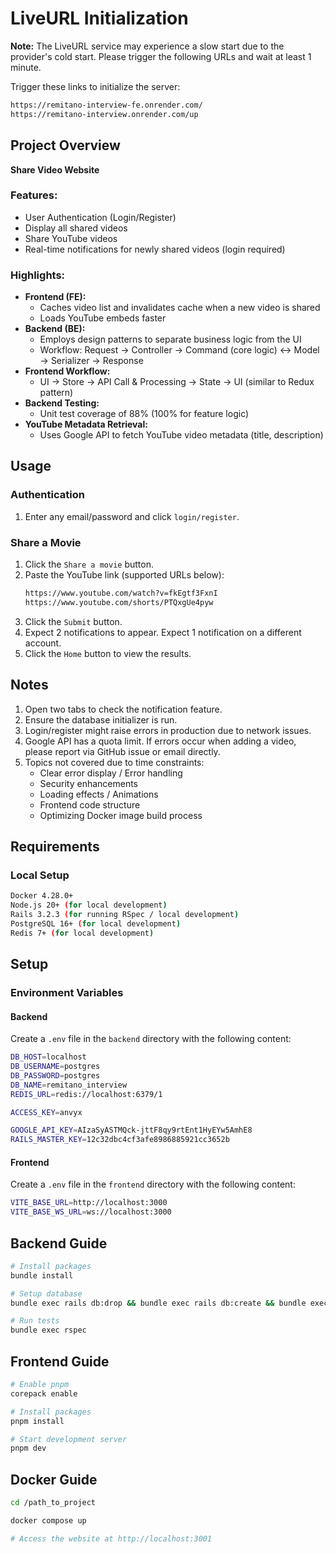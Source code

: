# LiveURL Initialization

**Note:** The LiveURL service may experience a slow start due to the provider's cold start. Please trigger the following URLs and wait at least 1 minute.

Trigger these links to initialize the server:
```bash
https://remitano-interview-fe.onrender.com/
https://remitano-interview.onrender.com/up
```

## Project Overview

**Share Video Website**

### Features:
- User Authentication (Login/Register)
- Display all shared videos
- Share YouTube videos
- Real-time notifications for newly shared videos (login required)

### Highlights:
- **Frontend (FE):** 
  - Caches video list and invalidates cache when a new video is shared
  - Loads YouTube embeds faster
- **Backend (BE):**
  - Employs design patterns to separate business logic from the UI
  - Workflow: Request -> Controller -> Command (core logic) <-> Model -> Serializer -> Response
- **Frontend Workflow:**
  - UI -> Store -> API Call & Processing -> State -> UI (similar to Redux pattern)
- **Backend Testing:**
  - Unit test coverage of 88% (100% for feature logic)
- **YouTube Metadata Retrieval:**
  - Uses Google API to fetch YouTube video metadata (title, description)

## Usage

### Authentication
1. Enter any email/password and click `login/register`.

### Share a Movie
1. Click the `Share a movie` button.
2. Paste the YouTube link (supported URLs below):
   ```bash
   https://www.youtube.com/watch?v=fkEgtf3FxnI
   https://www.youtube.com/shorts/PTQxgUe4pyw
   ```
3. Click the `Submit` button.
4. Expect 2 notifications to appear. Expect 1 notification on a different account.
5. Click the `Home` button to view the results.

## Notes
1. Open two tabs to check the notification feature.
2. Ensure the database initializer is run.
3. Login/register might raise errors in production due to network issues.
4. Google API has a quota limit. If errors occur when adding a video, please report via GitHub issue or email directly.
5. Topics not covered due to time constraints:
   - Clear error display / Error handling
   - Security enhancements
   - Loading effects / Animations
   - Frontend code structure
   - Optimizing Docker image build process

## Requirements

### Local Setup
```bash
Docker 4.28.0+ 
Node.js 20+ (for local development)
Rails 3.2.3 (for running RSpec / local development)
PostgreSQL 16+ (for local development)
Redis 7+ (for local development)
```

## Setup

### Environment Variables

#### Backend
Create a `.env` file in the `backend` directory with the following content:
```bash
DB_HOST=localhost
DB_USERNAME=postgres
DB_PASSWORD=postgres
DB_NAME=remitano_interview
REDIS_URL=redis://localhost:6379/1

ACCESS_KEY=anvyx

GOOGLE_API_KEY=AIzaSyASTMQck-jttF8qy9rtEnt1HyEYw5AmhE8
RAILS_MASTER_KEY=12c32dbc4cf3afe8986885921cc3652b
```

#### Frontend
Create a `.env` file in the `frontend` directory with the following content:
```bash
VITE_BASE_URL=http://localhost:3000
VITE_BASE_WS_URL=ws://localhost:3000
```

## Backend Guide

```bash
# Install packages
bundle install 

# Setup database
bundle exec rails db:drop && bundle exec rails db:create && bundle exec rails db:migrate && bundle exec rails db:seed

# Run tests
bundle exec rspec
```

## Frontend Guide

```bash
# Enable pnpm
corepack enable

# Install packages
pnpm install 

# Start development server
pnpm dev
```

## Docker Guide

```bash
cd /path_to_project

docker compose up

# Access the website at http://localhost:3001
```
